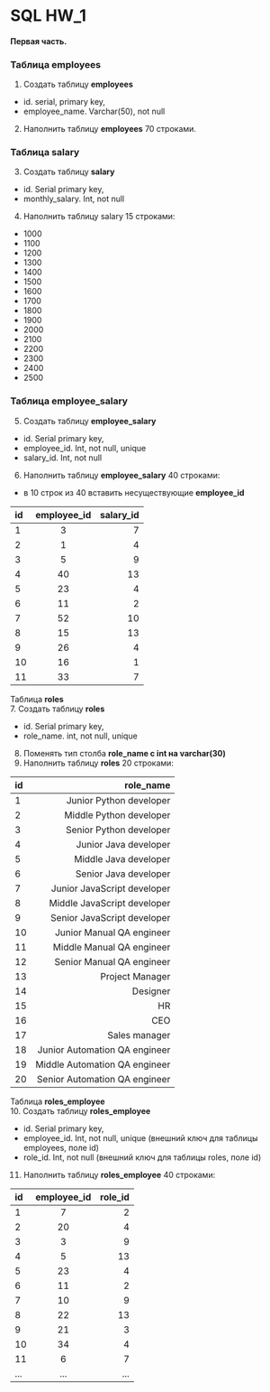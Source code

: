 # SQL HW_1  
#### Первая часть.  

### Таблица **employees**  

1. Создать таблицу **employees**  
- id. serial,  primary key,  
- employee_name. Varchar(50), not null  
2. Наполнить таблицу **employees** 70 строками.  
### Таблица **salary**
3. Создать таблицу **salary**  
- id. Serial  primary key,    
- monthly_salary. Int, not null  
4. Наполнить таблицу salary 15 строками:    
- 1000  
- 1100  
- 1200  
- 1300  
- 1400  
- 1500  
- 1600  
- 1700  
- 1800  
- 1900  
- 2000  
- 2100  
- 2200  
- 2300  
- 2400  
- 2500  

### Таблица **employee_salary**  
5. Создать таблицу **employee_salary**  
- id. Serial  primary key,  
- employee_id. Int, not null, unique  
- salary_id. Int, not null  
6. Наполнить таблицу **employee_salary** 40 строками:  
- в 10 строк из 40 вставить несуществующие **employee_id**

id | employee_id | salary_id   
:--|:-----------:|---------:  
1  | 3 | 7 |  
2|1|4|
3|5|9|
4|40|13|
5|23|4|
6|11|2|
7|52|10|
8|15|13|
9|26|4|
10|16|1|
11|33|7|
Таблица **roles**  
7. Создать таблицу **roles**    
- id. Serial  primary key,  
- role_name. int, not null, unique
8. Поменять тип столба **role_name с int на varchar(30)**    
9. Наполнить таблицу **roles** 20 строками:  

id | role_name       
:--|---------:   
1  | Junior Python developer    
2 | Middle Python developer
3 | Senior Python developer
4 | Junior Java developer
5 | Middle Java developer
6 | Senior Java developer
7 | Junior JavaScript developer
8 | Middle JavaScript developer
9 | Senior JavaScript developer
10 | Junior Manual QA engineer
11 | Middle Manual QA engineer
12 | Senior Manual QA engineer
13 | Project Manager
14 | Designer
15 | HR
16 | CEO
17 | Sales manager
18 | Junior Automation QA engineer
19 | Middle Automation QA engineer
20 | Senior Automation QA engineer  

Таблица **roles_employee**  
10. Создать таблицу **roles_employee**  
- id. Serial  primary key,  
- employee_id. Int, not null, unique (внешний ключ для таблицы employees, поле id)  
- role_id. Int, not null (внешний ключ для таблицы roles, поле id)  
11. Наполнить таблицу **roles_employee** 40 строками:  

id | employee_id | role_id   
:--|:-----------:|---------:  
1  | 7 | 2 |  
2 | 20 | 4
3 | 3 | 9
4 | 5 | 13
5 | 23 | 4
6 | 11 | 2
7 | 10 | 9
8 | 22 | 13
9 | 21 | 3
10 | 34 | 4
11 | 6 |7
... | ... | ...  


